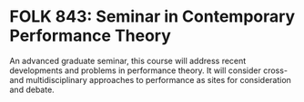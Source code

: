 # FOLK 843: Seminar in Contemporary Performance Theory

An advanced graduate seminar, this course will address recent developments and problems in performance theory. It will consider cross- and multidisciplinary approaches to performance as sites for consideration and debate.